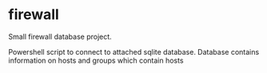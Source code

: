 firewall
========

Small firewall database project.

Powershell script to connect to attached sqlite database. Database contains information on hosts and groups which contain hosts
